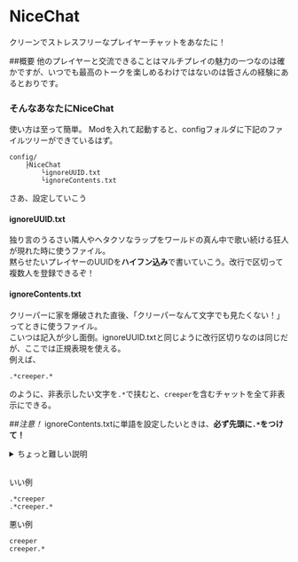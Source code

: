 # NiceChat

クリーンでストレスフリーなプレイヤーチャットをあなたに！

##概要
他のプレイヤーと交流できることはマルチプレイの魅力の一つなのは確かですが、いつでも最高のトークを楽しめるわけではないのは皆さんの経験にあるとおりです。<br> 

### そんなあなたにNiceChat
使い方は至って簡単。
Modを入れて起動すると、configフォルダに下記のファイルツリーができているはず。
```
config/
    ├NiceChat
        └ignoreUUID.txt
        └ignoreContents.txt
```
さあ、設定していこう

#### ignoreUUID.txt
独り言のうるさい隣人やヘタクソなラップをワールドの真ん中で歌い続ける狂人が現れた時に使うファイル。<br>
黙らせたいプレイヤーのUUIDを**ハイフン込み**で書いていこう。改行で区切って複数人を登録できるぞ！

#### ignoreContents.txt
クリーパーに家を爆破された直後、「クリーパーなんて文字でも見たくない！」ってときに使うファイル。<br>
こいつは記入が少し面倒。ignoreUUID.txtと同じように改行区切りなのは同じだが、ここでは正規表現を使える。<br>
例えば、
```
.*creeper.*
```
のように、非表示したい文字を`.*`で挟むと、`creeper`を含むチャットを全て非表示にできる。<br>

##*注意！*
ignoreContents.txtに単語を設定したいときは、**必ず先頭に`.*`をつけて！**
<details>
<summary>ちょっと難しい説明</summary>

`ignoreContext.txt`に書かれたパターンで捜査する対象のチャットメッセージは、
```
<ユーザーネーム> チャットメッセージ
```
の形をしています。そのため、先頭の`.*`を取って単語を設定してしまうと、前方にある`<ユーザーネーム>`に引っかかってしまい、判定されないのです。<br>
逆にこれを利用して、UUIDではなくユーザーネームでミューとしてすることもできます。
</details><br>

いい例
```
.*creeper
.*creeper.*
```
悪い例
```
creeper
creeper.*
```
